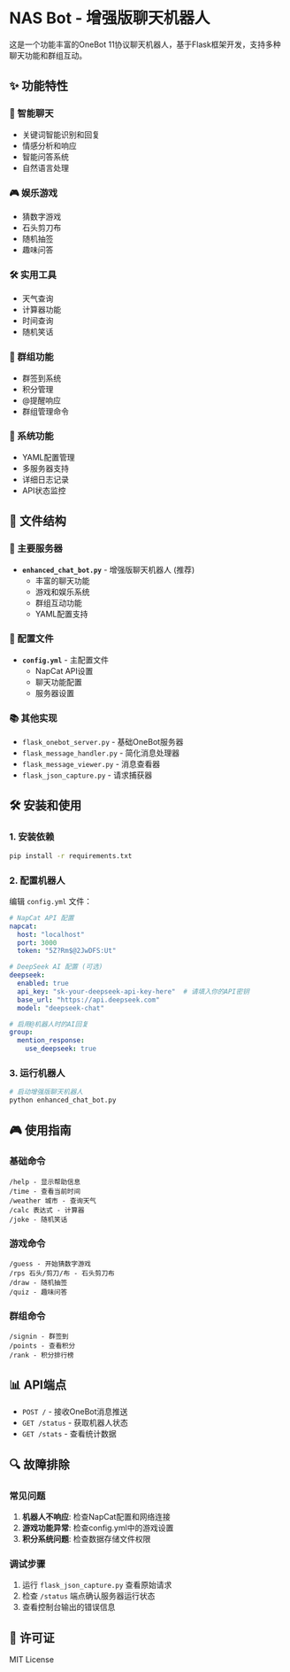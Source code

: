 # NAS Bot - 增强版聊天机器人

这是一个功能丰富的OneBot 11协议聊天机器人，基于Flask框架开发，支持多种聊天功能和群组互动。

## ✨ 功能特性

### 🤖 智能聊天

- 关键词智能识别和回复
- 情感分析和响应
- 智能问答系统
- 自然语言处理

### 🎮 娱乐游戏

- 猜数字游戏
- 石头剪刀布
- 随机抽签
- 趣味问答

### 🛠️ 实用工具

- 天气查询
- 计算器功能
- 时间查询
- 随机笑话

### 👥 群组功能

- 群签到系统
- 积分管理
- @提醒响应
- 群组管理命令

### 🔧 系统功能

- YAML配置管理
- 多服务器支持
- 详细日志记录
- API状态监控

## 📁 文件结构

### 🚀 主要服务器

- **`enhanced_chat_bot.py`** - 增强版聊天机器人 (推荐)
  - 丰富的聊天功能
  - 游戏和娱乐系统
  - 群组互动功能
  - YAML配置支持

### 🔧 配置文件

- **`config.yml`** - 主配置文件
  - NapCat API设置
  - 聊天功能配置
  - 服务器设置

### 📚 其他实现

- `flask_onebot_server.py` - 基础OneBot服务器
- `flask_message_handler.py` - 简化消息处理器
- `flask_message_viewer.py` - 消息查看器
- `flask_json_capture.py` - 请求捕获器

## 🛠️ 安装和使用

### 1. 安装依赖

```bash
pip install -r requirements.txt
```

### 2. 配置机器人

编辑 `config.yml` 文件：

```yaml
# NapCat API 配置
napcat:
  host: "localhost"
  port: 3000
  token: "5Z?Rm$@2JwDFS:Ut"

# DeepSeek AI 配置 (可选)
deepseek:
  enabled: true
  api_key: "sk-your-deepseek-api-key-here"  # 请填入你的API密钥
  base_url: "https://api.deepseek.com"
  model: "deepseek-chat"

# 启用@机器人时的AI回复
group:
  mention_response:
    use_deepseek: true
```

### 3. 运行机器人

```bash
# 启动增强版聊天机器人
python enhanced_chat_bot.py
```

## 🎮 使用指南

### 基础命令

```
/help - 显示帮助信息
/time - 查看当前时间
/weather 城市 - 查询天气
/calc 表达式 - 计算器
/joke - 随机笑话
```

### 游戏命令

```
/guess - 开始猜数字游戏
/rps 石头/剪刀/布 - 石头剪刀布
/draw - 随机抽签
/quiz - 趣味问答
```

### 群组命令

```
/signin - 群签到
/points - 查看积分
/rank - 积分排行榜
```

## 📊 API端点

- `POST /` - 接收OneBot消息推送
- `GET /status` - 获取机器人状态
- `GET /stats` - 查看统计数据

## 🔍 故障排除

### 常见问题

1. **机器人不响应**: 检查NapCat配置和网络连接
2. **游戏功能异常**: 检查config.yml中的游戏设置
3. **积分系统问题**: 检查数据存储文件权限

### 调试步骤

1. 运行 `flask_json_capture.py` 查看原始请求
2. 检查 `/status` 端点确认服务器运行状态
3. 查看控制台输出的错误信息

## 📄 许可证

MIT License